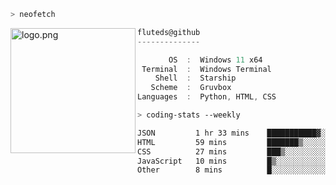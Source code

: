 ```zsh
> neofetch
```

<!--img align="left" src="https://github.com/fluteds.png" alt="logo.png" width="200"/>-->
<img align="left" src="https://external-content.duckduckgo.com/iu/?u=https%3A%2F%2F78.media.tumblr.com%2F975fca5f82161b190efdcaa05ffbd4ec%2Ftumblr_p6q6m9TJF01x3p3jmo1_500.png&f=1&nofb=1" alt="logo.png" width="200"/>

```csharp
fluteds@github
--------------

       OS  :  Windows 11 x64
 Terminal  :  Windows Terminal
    Shell  :  Starship
   Scheme  :  Gruvbox
Languages  :  Python, HTML, CSS
```

```zsh
> coding-stats --weekly
```

<!--START_SECTION:waka-->

```txt
JSON         1 hr 33 mins    ███████████▓░░░░░░░░░░░░░   47.16 %
HTML         59 mins         ███████▒░░░░░░░░░░░░░░░░░   29.92 %
CSS          27 mins         ███▒░░░░░░░░░░░░░░░░░░░░░   13.71 %
JavaScript   10 mins         █▒░░░░░░░░░░░░░░░░░░░░░░░   05.11 %
Other        8 mins          █░░░░░░░░░░░░░░░░░░░░░░░░   04.09 %
```

<!--END_SECTION:waka-->

